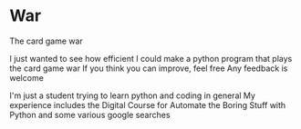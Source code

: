 # War
The card game war

I just wanted to see how efficient I could make a python program that plays the card game war
If you think you can improve, feel free
Any feedback is welcome

I'm just a student trying to learn python and coding in general
My experience includes the Digital Course for Automate the Boring Stuff with Python and some various google searches
